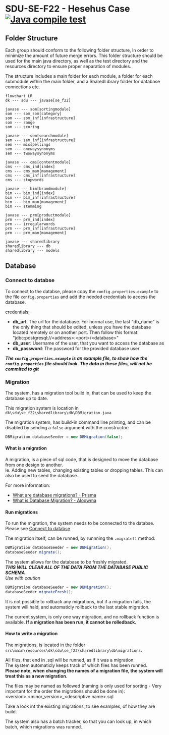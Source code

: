 # SDU-SE-F22 - Hesehus Case [![Java compile test](https://github.com/LangeHenrik/SDU-SE-F22/actions/workflows/compile-test.yml/badge.svg)](https://github.com/LangeHenrik/SDU-SE-F22/actions/workflows/compile-test.yml)

## Folder Structure

Each group should conform to the following folder structure, in order to minimize the amount of future merge errors. This folder structure should be used for the main java directory, as well as the test directory and the resources directory to ensure proper separation of modules.

The structure includes a main folder for each module, a folder for each submodule within the main folder, and a SharedLibrary folder for database connections etc.

```mermaid
flowchart LR
dk --- sdu --- javase[se_f22]

javase --- som[sortingmodule]
som --- som_som[category]
som --- som_inf[infrastructure]
som --- range
som --- scoring

javase --- sem[searchmodule]
sem --- sem_inf[infrastructure]
sem --- misspellings
sem --- onewaysynonyms
sem --- twowaysynonyms

javase --- cms[contentmodule]
cms --- cms_ind[index]
cms --- cms_man[management]
cms --- cms_inf[infrastructure]
cms --- stopwords

javase --- bim[brandmodule]
bim --- bim_ind[index]
bim --- bim_inf[infrastructure]
bim --- bim_man[management]
bim --- stemming

javase --- prm[productmodule]
prm --- prm_ind[index]
prm --- irregularwords
prm --- prm_inf[infrastructure]
prm --- prm_man[management]

javase --- sharedlibrary
sharedlibrary --- db
sharedlibrary --- models
```

## Database

### Connect to databse

To connect to the databse, please copy the `config.properties.example` to the file `config.properties` and add the needed credentials to access the database.

credentials:
- **db_url**: The url for the database. For normal use, the last "db_name" is the only thing that should be edited, unless you have the database located remotely or on another port. Then follow this format: "jdbc:postgresql://\<address>:\<port>/\<database>"
- **db_user**: Username of the user, that you want to access the database as
- **db_password**: The password for the provided database user

***The `config.properties.example` is an example file, to show how the `config.properties` file should look. The data in these files, will not be commited to git***

### Migration

The system, has a migration tool build in, that can be used to keep the database up to date.

This migration system is location in `dk\sdu\se_f22\sharedlibrary\db\DBMigration.java`

The migration system, has build-in command line printing, and can be disabled by sending a `false` argument with the constructor:
```java
DBMigration databaseSeeder = new DBMigration(false);
```


#### What is a migration

A migration, is a piece of sql code, that is designed to move the database from one design to another.<br>
Ie. Adding new tables, changing existing tables or dropping tables.
This can also be used to seed the database.

For more information: 
- [What are database migrations? - Prisma](https://www.prisma.io/dataguide/types/relational/what-are-database-migrations)
- [What is Database Migration? - Aloowma](https://www.alooma.com/blog/what-is-database-migration)

#### Run migrations

To run the migration, the system needs to be connected to the databse. Please see [Connect to databse](#connect-to-databse)

The migration itself, can be runned, by runnning the `.migrate()` method:
```java
DBMigration databaseSeeder = new DBMigration();
databaseSeeder.migrate();
```

The system allows for the database to be freshly migrated.<br>
***THIS WILL CLEAR ALL OF THE DATA FROM THE DATABASE PUBLIC SCHEMA***<br>
*Use with caution*
```java
DBMigration databaseSeeder = new DBMigration();
databaseSeeder.migrateFresh();
```

It is not possible to rollback any migrations, but if a migration fails, the system will hald, and automaticly rollback to the last stable migration.

The current system, is only one way migration, and no rollback function is available. **If a migration has been run, it cannot be rolledback.**

#### How to write a migration

The migrations, is located in the folder `src\main\resources\dk\sdu\se_f22\sharedlibrary\db\migrations`.

All files, that end in .sql will be runned, as if it was a migration.<br>
The system automaticly keeps track of which files has been runned.<br>
**Please note, when changing the names of a migration file, the system will treat this as a new migration.**

The files may be named as followed (naming is only used for sorting - Very important for the order the migrations should be done in):<br>
\<version>.\<minor_version>_\<descriptive name>.sql

Take a look int the existing migrations, to see examples, of how they are build.

The system also has a batch tracker, so that you can look up, in which batch, which migrations was runned.

